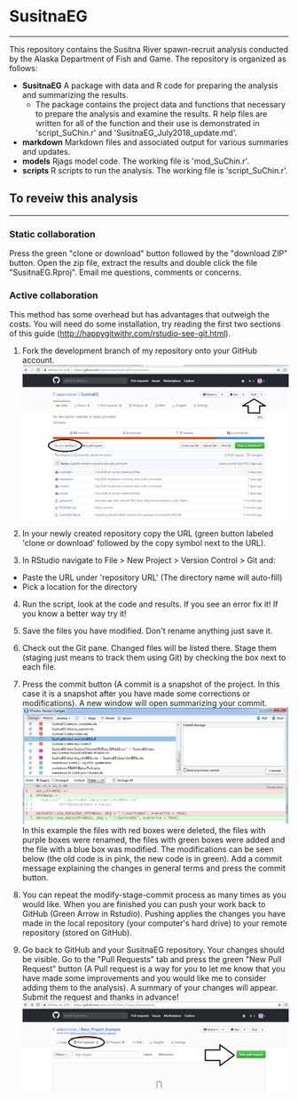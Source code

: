 # SusitnaEG
***

This repository contains the Susitna River spawn-recruit analysis conducted by the Alaska Department of Fish and Game. The repository is organized as follows:
  
* __SusitnaEG__ A package with data and R code for preparing the analysis and summarizing the results.
    + The package contains the project data and functions that necessary to prepare the analysis and examine the results. R help files are written for all of the function and their use is demonstrated in 'script_SuChin.r' and 'SusitnaEG_July2018_update.md'. 
* __markdown__ Markdown files and associated output for various summaries and updates.
* __models__ Rjags model code. The working file is 'mod_SuChin.r'.
* __scripts__ R scripts to run the analysis. The working file is 'script_SuChin.r'.

## To reveiw this analysis
***
### Static collaboration
Press the green "clone or download" button followed by the "download ZIP" button. Open the zip file, extract the results and double click the file "SusitnaEG.Rproj". Email me questions, comments or concerns.

### Active collaboration
This method has some overhead but has advantages that outweigh the costs. You will need do some installation, try reading the first two sections of this guide (http://happygitwithr.com/rstudio-see-git.html). 

1. Fork the development branch of my repository onto your GitHub account.
![alt text](markdown/READMEpics/Fork.png)
    
2. In your newly created repository copy the URL (green button labeled 'clone or download' followed by the copy symbol next to the URL).
  
3. In RStudio navigate to File > New Project > Version Control > Git and:
  + Paste the URL under 'repository URL' (The directory name will auto-fill)
  + Pick a location for the directory
  
4. Run the script, look at the code and results. If you see an error fix it! If you know a better way try it!
  
5. Save the files you have modified. Don't rename anything just save it.

8. Check out the Git pane. Changed files will be listed there. Stage them (staging just means to track them using Git) by checking the box next to each file.
  
9. Press the commit button (A commit is a snapshot of the project. In this case it is a snapshot after you have made some corrections or modifications). A new window will open summarizing your commit.
![alt text](markdown/READMEpics/commit.png)
In this example the files with red boxes were deleted, the files with purple boxes were renamed, the files with green boxes were added and the file with a blue box was modified. The modifications can be seen below (the old code is in pink, the new code is in green). Add a commit message explaining the changes in general terms and press the commit button.
  
9. You can repeat the modify-stage-commit process as many times as you would like. When you are finished you can push your work back to GitHub (Green Arrow in Rstudio). Pushing applies the changes you have made in the local repository (your computer's hard drive) to your remote repository (stored on GitHub).
  
10. Go back to GitHub and your SusitnaEG repository. Your changes should be visible. Go to the "Pull Requests" tab and press the green "New Pull Request" button (A Pull request is a way for you to let me know that you have made some improvements and you would like me to consider adding them to the analysis). A summary of your changes will appear. Submit the request and thanks in advance!
![alt text](markdown/READMEpics/pullrequest.png)
